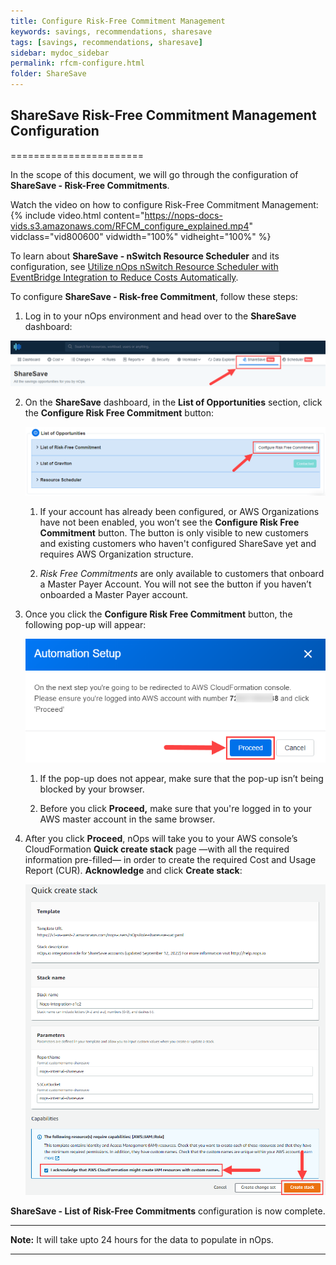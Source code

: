 ```yaml
---
title: Configure Risk-Free Commitment Management
keywords: savings, recommendations, sharesave
tags: [savings, recommendations, sharesave]
sidebar: mydoc_sidebar
permalink: rfcm-configure.html
folder: ShareSave
---
```


## ShareSave Risk-Free Commitment Management Configuration ##
=======================

In the scope of this document, we will go through the configuration of **ShareSave -  Risk-Free Commitments**.

Watch the video on how to configure Risk-Free Commitment Management: 
{% include video.html content="https://nops-docs-vids.s3.amazonaws.com/RFCM_configure_explained.mp4" vidclass="vid800600" vidwidth="100%" vidheight="100%" %}



To learn about **ShareSave - nSwitch Resource Scheduler** and its configuration, see [Utilize nOps nSwitch Resource Scheduler with EventBridge Integration to Reduce Costs Automatically](solutions-using-eventbridge-with-nswitch-to-reduce-costs.html).

To configure **ShareSave - Risk-free Commitment**, follow these steps:

1.  Log in to your nOps environment and head over to the **ShareSave** dashboard:
    
 ![](/tmpimg/sharesave-menu.png)
    
2.  On the **ShareSave** dashboard, in the **List of Opportunities** section, click the **Configure Risk Free Commitment** button:
    
    ![](/tmpimg/configure-rfcm.png)
    
    1.  If your account has already been configured, or AWS Organizations have not been enabled, you won’t see the **Configure Risk Free Commitment** button. The button is only visible to new customers and existing customers who haven't configured ShareSave yet and requires AWS Organization structure.
        
    2.  _Risk Free Commitments_ are only available to customers that onboard a Master Payer Account. You will not see the button if you haven’t onboarded a Master Payer account.
        
    
3.  Once you click the **Configure Risk Free Commitment** button, the following pop-up will appear:
    
    ![](/tmpimg/rfcm-proceed.png)
    
    1.  If the pop-up does not appear, make sure that the pop-up isn’t being blocked by your browser.
        
    2.  Before you click **Proceed,** make sure that you're logged in to your AWS master account in the same browser.
        
    
4.  After you click **Proceed**, nOps will take you to your AWS console’s CloudFormation **Quick create stack** page —with all the required information pre-filled— in order to create the required Cost and Usage Report (CUR). **Acknowledge** and click **Create stack**:
    
    ![](/tmpimg/rfcm-stack.png)
    

**ShareSave - List of Risk-Free Commitments** configuration is now complete.

* * *

**Note:** It will take upto 24 hours for the data to populate in nOps.

* * *
